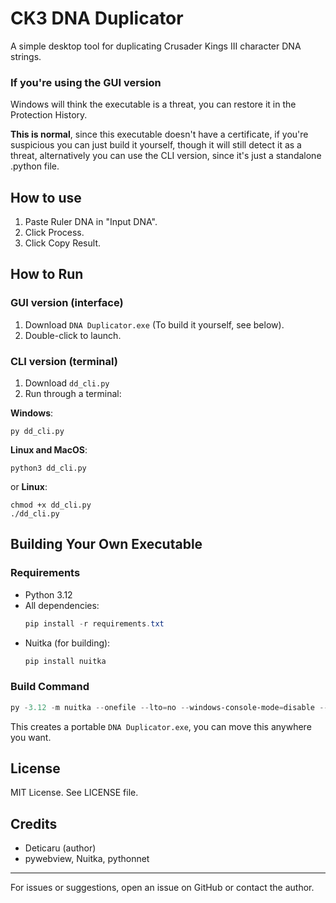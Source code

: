 # CK3 DNA Duplicator

A simple desktop tool for duplicating Crusader Kings III character DNA strings.

### If you're using the GUI version

Windows will think the executable is a threat, you can restore it in the Protection History. 

**This is normal**, since this executable doesn't have a certificate, if you're suspicious you can just build it yourself, though it will still detect it as a threat, alternatively you can use the CLI version, since it's just a standalone .python file.

## How to use
1. Paste Ruler DNA in "Input DNA".
2. Click Process.
3. Click Copy Result.

## How to Run
### GUI version (interface)
1. Download `DNA Duplicator.exe` (To build it yourself, see below).
2. Double-click to launch.

### CLI version (terminal)
1. Download `dd_cli.py`
2. Run through a terminal:

**Windows**:
```
py dd_cli.py 
```
**Linux and MacOS**:
```
python3 dd_cli.py
```
or **Linux**:
```
chmod +x dd_cli.py
./dd_cli.py
```

## Building Your Own Executable

### Requirements
- Python 3.12
- All dependencies:
	```powershell
	pip install -r requirements.txt
	```
- Nuitka (for building):
	```powershell
	pip install nuitka
	```

### Build Command
```powershell
py -3.12 -m nuitka --onefile --lto=no --windows-console-mode=disable --windows-icon-from-ico=icon.ico --include-data-file=interface.html=interface.html --output-filename="DNA Duplicator.exe" dd_gui.py
```
This creates a portable `DNA Duplicator.exe`, you can move this anywhere you want.



## License
MIT License. See LICENSE file.

## Credits
- Deticaru (author)
- pywebview, Nuitka, pythonnet

---
For issues or suggestions, open an issue on GitHub or contact the author.

